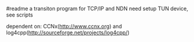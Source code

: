 #readme
a transiton program for TCP/IP and NDN
need setup TUN device, see scripts

dependent on: 
  CCNx(http://www.ccnx.org) 
and 
  log4cpp(http://sourceforge.net/projects/log4cpp/)
